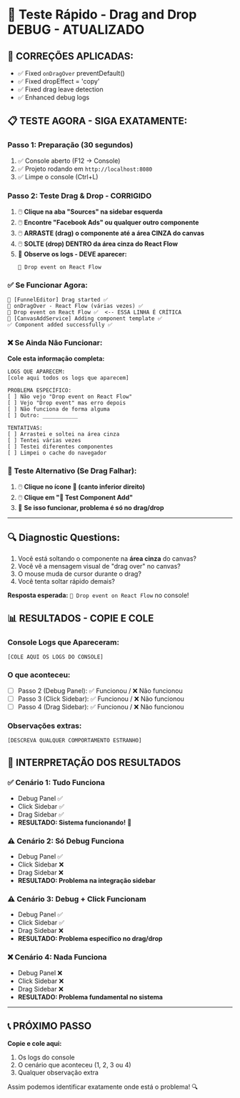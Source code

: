 # 🧪 Teste Rápido - Drag and Drop DEBUG - ATUALIZADO

## 🎯 **CORREÇÕES APLICADAS:**
- ✅ Fixed `onDragOver` preventDefault() 
- ✅ Fixed dropEffect = 'copy'
- ✅ Fixed drag leave detection
- ✅ Enhanced debug logs

## 📋 **TESTE AGORA - SIGA EXATAMENTE:**

### Passo 1: Preparação (30 segundos)
1. ✅ Console aberto (F12 → Console)
2. ✅ Projeto rodando em `http://localhost:8080`
3. ✅ Limpe o console (Ctrl+L)

### Passo 2: Teste Drag & Drop - CORRIGIDO 
1. 🖱️ **Clique na aba "Sources" na sidebar esquerda**
2. 🖱️ **Encontre "Facebook Ads" ou qualquer outro componente**  
3. 🖱️ **ARRASTE (drag) o componente até a área CINZA do canvas**
4. 🖱️ **SOLTE (drop) DENTRO da área cinza do React Flow**
5. 👀 **Observe os logs - DEVE aparecer:**
   ```
   🎯 Drop event on React Flow
   ```

### ✅ **Se Funcionar Agora:**
```
🚀 [FunnelEditor] Drag started ✅  
🎯 onDragOver - React Flow (várias vezes) ✅
🎯 Drop event on React Flow ✅  <-- ESSA LINHA É CRÍTICA
🎨 [CanvasAddService] Adding component template ✅
✅ Component added successfully ✅
```

### ❌ **Se Ainda Não Funcionar:**
**Cole esta informação completa:**
```
LOGS QUE APARECEM:
[cole aqui todos os logs que aparecem]

PROBLEMA ESPECÍFICO:
[ ] Não vejo "Drop event on React Flow"
[ ] Vejo "Drop event" mas erro depois
[ ] Não funciona de forma alguma
[ ] Outro: ___________

TENTATIVAS:
[ ] Arrastei e soltei na área cinza 
[ ] Tentei várias vezes
[ ] Testei diferentes componentes
[ ] Limpei o cache do navegador
```

### 🎲 **Teste Alternativo (Se Drag Falhar):**
1. 🖱️ **Clique no ícone 🐛 (canto inferior direito)**
2. 🖱️ **Clique em "🧪 Test Component Add"**
3. 👀 **Se isso funcionar, problema é só no drag/drop**

---

## 🔍 **Diagnostic Questions:**
1. Você está soltando o componente na **área cinza** do canvas?
2. Você vê a mensagem visual de "drag over" no canvas?
3. O mouse muda de cursor durante o drag?
4. Você tenta soltar rápido demais?

**Resposta esperada:** `🎯 Drop event on React Flow` no console!

## 📊 **RESULTADOS - COPIE E COLE**

### Console Logs que Apareceram:
```
[COLE AQUI OS LOGS DO CONSOLE]
```

### O que aconteceu:
- [ ] Passo 2 (Debug Panel): ✅ Funcionou / ❌ Não funcionou
- [ ] Passo 3 (Click Sidebar): ✅ Funcionou / ❌ Não funcionou  
- [ ] Passo 4 (Drag Sidebar): ✅ Funcionou / ❌ Não funcionou

### Observações extras:
```
[DESCREVA QUALQUER COMPORTAMENTO ESTRANHO]
```

## 🎯 **INTERPRETAÇÃO DOS RESULTADOS**

### ✅ **Cenário 1: Tudo Funciona**
- Debug Panel ✅
- Click Sidebar ✅  
- Drag Sidebar ✅
- **RESULTADO: Sistema funcionando!** 🎉

### ⚠️ **Cenário 2: Só Debug Funciona**
- Debug Panel ✅
- Click Sidebar ❌
- Drag Sidebar ❌
- **RESULTADO: Problema na integração sidebar**

### ⚠️ **Cenário 3: Debug + Click Funcionam**
- Debug Panel ✅
- Click Sidebar ✅
- Drag Sidebar ❌
- **RESULTADO: Problema específico no drag/drop**

### ❌ **Cenário 4: Nada Funciona**
- Debug Panel ❌
- Click Sidebar ❌
- Drag Sidebar ❌
- **RESULTADO: Problema fundamental no sistema**

---

## 📞 **PRÓXIMO PASSO**

**Copie e cole aqui:**
1. Os logs do console
2. O cenário que aconteceu (1, 2, 3 ou 4)
3. Qualquer observação extra

Assim podemos identificar exatamente onde está o problema! 🔍 